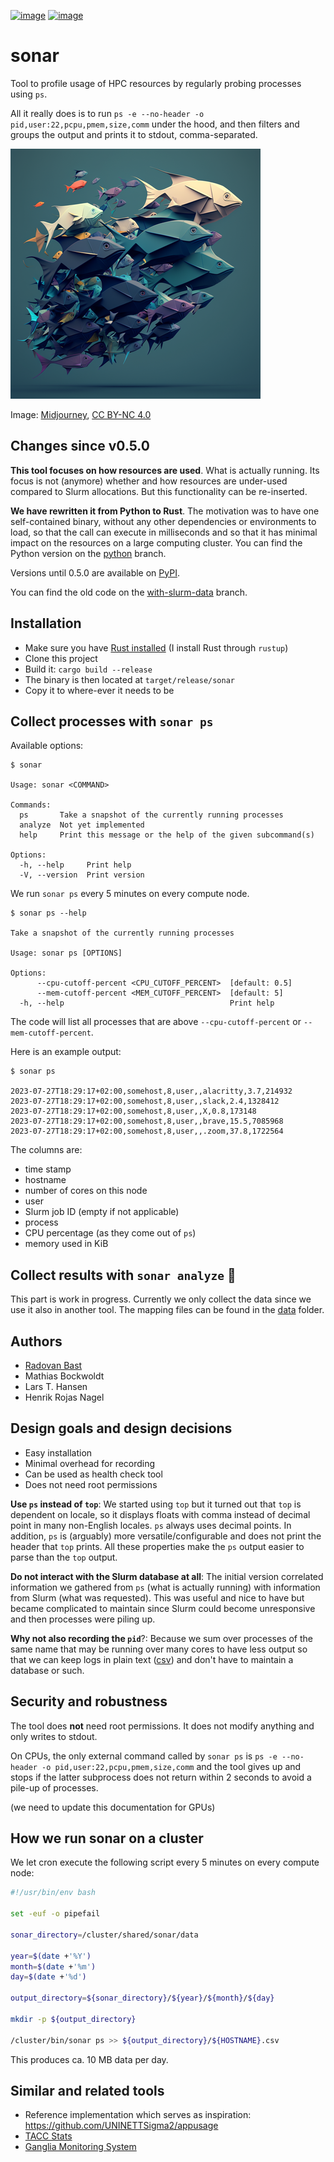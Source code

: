 [![image](https://github.com/NordicHPC/sonar/workflows/Test/badge.svg)](https://github.com/NordicHPC/sonar/actions)
[![image](https://img.shields.io/badge/license-%20GPL--v3.0-blue.svg)](LICENSE)


# sonar

Tool to profile usage of HPC resources by regularly probing processes using
`ps`.

All it really does is to run
`ps -e --no-header -o pid,user:22,pcpu,pmem,size,comm`
under the hood, and then filters and groups
the output and prints it to stdout, comma-separated.

![image of a fish swarm](img/sonar-small.png)

Image: [Midjourney](https://midjourney.com/), [CC BY-NC 4.0](https://creativecommons.org/licenses/by-nc/4.0/legalcode)


## Changes since v0.5.0

**This tool focuses on how resources are used**. What is actually running.  Its
focus is not (anymore) whether and how resources are under-used compared to
Slurm allocations. But this functionality can be re-inserted.

**We have rewritten it from Python to Rust**. The motivation was to have one
self-contained binary, without any other dependencies or environments to load,
so that the call can execute in milliseconds and so that it has minimal impact
on the resources on a large computing cluster. You can find the Python version
on the [python](https://github.com/NordicHPC/sonar/tree/python) branch.

Versions until 0.5.0 are available on [PyPI](https://pypi.org/project/sonar/).

You can find the old code on the
[with-slurm-data](https://github.com/NordicHPC/sonar/tree/with-slurm-data)
branch.


## Installation

- Make sure you have [Rust installed](https://www.rust-lang.org/learn/get-started) (I install Rust through `rustup`)
- Clone this project
- Build it: `cargo build --release`
- The binary is then located at `target/release/sonar`
- Copy it to where-ever it needs to be


## Collect processes with `sonar ps`

Available options:
```console
$ sonar

Usage: sonar <COMMAND>

Commands:
  ps       Take a snapshot of the currently running processes
  analyze  Not yet implemented
  help     Print this message or the help of the given subcommand(s)

Options:
  -h, --help     Print help
  -V, --version  Print version
```

We run `sonar ps` every 5 minutes on every compute node.

```console
$ sonar ps --help

Take a snapshot of the currently running processes

Usage: sonar ps [OPTIONS]

Options:
      --cpu-cutoff-percent <CPU_CUTOFF_PERCENT>  [default: 0.5]
      --mem-cutoff-percent <MEM_CUTOFF_PERCENT>  [default: 5]
  -h, --help                                     Print help
```

The code will list all processes that are above `--cpu-cutoff-percent` or
`--mem-cutoff-percent`.


Here is an example output:
```console
$ sonar ps

2023-07-27T18:29:17+02:00,somehost,8,user,,alacritty,3.7,214932
2023-07-27T18:29:17+02:00,somehost,8,user,,slack,2.4,1328412
2023-07-27T18:29:17+02:00,somehost,8,user,,X,0.8,173148
2023-07-27T18:29:17+02:00,somehost,8,user,,brave,15.5,7085968
2023-07-27T18:29:17+02:00,somehost,8,user,,.zoom,37.8,1722564
```

The columns are:
- time stamp
- hostname
- number of cores on this node
- user
- Slurm job ID (empty if not applicable)
- process
- CPU percentage (as they come out of `ps`)
- memory used in KiB


## Collect results with `sonar analyze` :construction:

This part is work in progress. Currently we only collect the data since we use
it also in another tool. The mapping files can be found in the [data](data)
folder.


## Authors

- [Radovan Bast](https://bast.fr)
- Mathias Bockwoldt
- Lars T. Hansen
- Henrik Rojas Nagel


## Design goals and design decisions

- Easy installation
- Minimal overhead for recording
- Can be used as health check tool
- Does not need root permissions

**Use `ps` instead of `top`**:
We started using `top` but it turned out that `top` is dependent on locale, so
it displays floats with comma instead of decimal point in many non-English
locales. `ps` always uses decimal points. In addition, `ps` is (arguably) more
versatile/configurable and does not print the header that `top` prints. All
these properties make the `ps` output easier to parse than the `top` output.

**Do not interact with the Slurm database at all**:
The initial version correlated information we gathered from `ps` (what is
actually running) with information from Slurm (what was requested). This was
useful and nice to have but became complicated to maintain since Slurm could
become unresponsive and then processes were piling up.

**Why not also recording the `pid`**?:
Because we sum over processes of the same name that may be running over many
cores to have less output so that we can keep logs in plain text
([csv](https://en.wikipedia.org/wiki/Comma-separated_values)) and don't have to
maintain a database or such.


## Security and robustness

The tool does **not** need root permissions.  It does not modify anything and
only writes to stdout.

On CPUs, the only external command called by `sonar ps` is `ps -e --no-header -o
pid,user:22,pcpu,pmem,size,comm` and the tool gives up and stops if the latter
subprocess does not return within 2 seconds to avoid a pile-up of processes.

(we need to update this documentation for GPUs)


## How we run sonar on a cluster

We let cron execute the following script every 5 minutes on every compute node:
```bash
#!/usr/bin/env bash

set -euf -o pipefail

sonar_directory=/cluster/shared/sonar/data

year=$(date +'%Y')
month=$(date +'%m')
day=$(date +'%d')

output_directory=${sonar_directory}/${year}/${month}/${day}

mkdir -p ${output_directory}

/cluster/bin/sonar ps >> ${output_directory}/${HOSTNAME}.csv
```

This produces ca. 10 MB data per day.


## Similar and related tools

- Reference implementation which serves as inspiration:
  <https://github.com/UNINETTSigma2/appusage>
- [TACC Stats](https://github.com/TACC/tacc_stats)
- [Ganglia Monitoring System](http://ganglia.info/)
